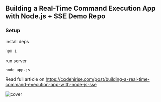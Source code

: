## Building a Real-Time Command Execution App with Node.js + SSE Demo Repo

### Setup

install deps

```bash
npm i
```

run server

```bash
node app.js
```

Read full article on
https://codehirise.com/post/building-a-real-time-command-execution-app-with-node-js-sse

![cover](https://codehirise.com/_next/image?url=https%3A%2F%2Fcodehirise.com%2Fapi%2Fog%3Ftitle%3DBuilding%20a%20Real-Time%20Command%20Execution%20App%20with%20Node.js%20%2B%20SSE&w=1200&q=75)

